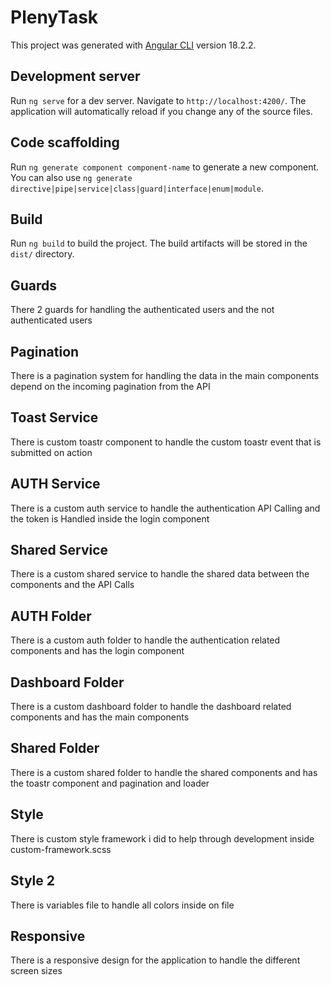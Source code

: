 # PlenyTask

This project was generated with [Angular CLI](https://github.com/angular/angular-cli) version 18.2.2.

## Development server

Run `ng serve` for a dev server. Navigate to `http://localhost:4200/`. The application will automatically reload if you change any of the source files.

## Code scaffolding

Run `ng generate component component-name` to generate a new component. You can also use `ng generate directive|pipe|service|class|guard|interface|enum|module`.

## Build

Run `ng build` to build the project. The build artifacts will be stored in the `dist/` directory.

## Guards 
There 2 guards for handling the authenticated users and the not authenticated users 

## Pagination
There is a pagination system for handling the data in the main components depend on the incoming pagination from the API

## Toast Service 
There is custom toastr component to handle the custom toastr event that is submitted on action

## AUTH Service
There is a custom auth service to handle the authentication API Calling and the token  is Handled inside the login component

## Shared Service 
There is a custom shared service to handle the shared data between the components and the API Calls 

## AUTH Folder 
There is a custom auth folder to handle the authentication related components and has the login component

## Dashboard Folder 
There is a custom dashboard folder to handle the dashboard related components and has the main components

## Shared Folder
There is a custom shared folder to handle the shared components and has the toastr component and pagination and loader

## Style 
There is custom style framework i did to help through development inside custom-framework.scss

## Style 2 
There is variables file to handle all colors inside on file

## Responsive 
There is a responsive design for the application to handle the different screen sizes



